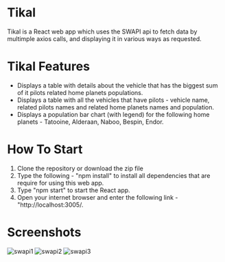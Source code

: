 # Tikal
Tikal is a React web app which uses the SWAPI api to fetch data by multimple axios calls,
and displaying it in various ways as requested.

# Tikal Features
* Displays a table with details about the vehicle that has the biggest sum of it pilots related home planets populations.
* Displays a table with all the vehicles that have pilots - vehicle name, related pilots names and related home planets names and population.
* Displays a population bar chart (with legend) for the following home planets - Tatooine, Alderaan, Naboo, Bespin, Endor.

# How To Start
1. Clone the repository or download the zip file
2. Type the following - "npm install" to install all dependencies that are require for using this web app.
3. Type "npm start" to start the React app.
4. Open your internet browser and enter the following link - "http://localhost:3005/.

# Screenshots
![swapi1](https://user-images.githubusercontent.com/55742997/145955322-f4fd7081-b16a-4d7b-ad7a-ddc6a1c277cf.jpg)
![swapi2](https://user-images.githubusercontent.com/55742997/145955326-fe808f3c-af97-4735-a8c0-8d7f3ca7fb92.jpg)
![swapi3](https://user-images.githubusercontent.com/55742997/145955331-4db46514-bc7a-4a06-9b49-9498393cabbf.jpg)

